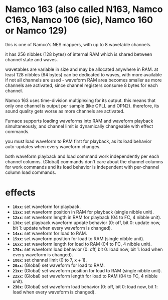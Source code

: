 # Namco 163 (also called N163, Namco C163, Namco 106 (sic), Namco 160 or Namco 129)

this is one of Namco's NES mappers, with up to 8 wavetable channels.

it has 256 nibbles (128 bytes) of internal RAM which is shared between channel state and waves.

wavetables are variable in size and may be allocated anywhere in RAM. at least 128 nibbles (64 bytes) can be dedicated to waves, with more available if not all channels are used - waveform RAM area becomes smaller as more channels are activated, since channel registers consume 8 bytes for each channel.

Namco 163 uses time-division multiplexing for its output. this means that only one channel is output per sample (like OPLL and OPN2). therefore, its sound quality gets worse as more channels are activated.

Furnace supports loading waveforms into RAM and waveform playback simultaneously, and channel limit is dynamically changeable with effect commands.

you must load waveform to RAM first for playback, as its load behavior auto-updates when every waveform changes.

both waveform playback and load command work independently per each channel columns.
(Global) commands don't care about the channel columns for work commands and its load behavior is independent with per-channel column load commands.

# effects

- **`10xx`**: set waveform for playback.
- **`11xx`**: set waveform position in RAM for playback (single nibble unit).
- **`12xx`**: set waveform length in RAM for playback (04 to FC, 4 nibble unit).
- **`130x`**: set playback waveform update behavior (0: off, bit 0: update now, bit 1: update when every waveform is changed).
- **`14xx`**: set waveform for load to RAM.
- **`15xx`**: set waveform position for load to RAM (single nibble unit).
- **`16xx`**: set waveform length for load to RAM (04 to FC, 4 nibble unit).
- **`170x`**: set waveform load behavior (0: off, bit 0: load now, bit 1: load when every waveform is changed).
- **`180x`**: set channel limit (0 to 7, x + 1).
- **`20xx`**: (Global) set waveform for load to RAM.
- **`21xx`**: (Global) set waveform position for load to RAM (single nibble unit).
- **`22xx`**: (Global) set waveform length for load to RAM (04 to FC, 4 nibble unit).
- **`230x`**: (Global) set waveform load behavior (0: off, bit 0: load now, bit 1: load when every waveform is changed).
